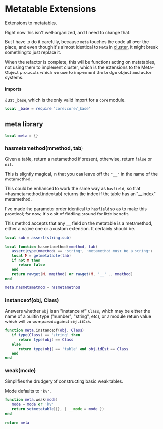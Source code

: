 # Metatable Extensions


  Extensions to metatables\.

Right now this isn't well\-organized, and I need to change that\.

But I have to do it carefully, because `meta` touches the code all over the
place, and even though it's almost identical to `Meta` in [cluster](https://gitlab.com/special-circumstance/qor/-/blob/trunk/doc/md/core/cluster.md), it might break something to just replace it\.

When the refactor is complete, this will be functions acting on metatables,
not using them to implement cluster, which is the extensions to the
Meta\-Object protocols which we use to implement the bridge object and actor
systems\.


#### imports

Just `_base`, which is the only valid import for a `core` module\.

```lua
local _base = require "core:core/_base"
```


## meta library

```lua
local meta = {}
```


### hasmetamethod\(mmethod, tab\)

Given a table, return a metamethod if present, otherwise, return `false` or
`nil`\.

This is slightly magical, in that you can leave off the `"__"` in the name
of the metamethod\.

This could be enhanced to work the same way as `hasfield`, so that
=hasmetamethod\.index\(tab\) returns the index if the table has an "\_\_index"
metamethod\.

I've made the parameter order identical to `hasfield` so as to make this
practical; for now, it's a bit of fiddling around for little benefit\.

This method accepts that any `__` field on the metatable is a metamethod,
either a native one or a custom extension\.  It certainly should be\.

```lua
local sub = assert(string.sub)

local function hasmetamethod(mmethod, tab)
   assert(type(mmethod) == "string", "metamethod must be a string")
   local M = getmetatable(tab)
   if not M then
      return false
   end
   return rawget(M, mmethod) or rawget(M, '__' .. mmethod)
end

meta.hasmetamethod = hasmetamethod
```


### instanceof\(obj, Class\)

  Answers whether `obj` is an "instance of" `Class`, which may be either the
name of a builtin type \("number", "string", etc\), or a module return value
which will be compared against `obj.idEst`\.

```lua
function meta.instanceof(obj, Class)
   if type(Class) == 'string' then
      return type(obj) == Class
   else
      return type(obj) == 'table' and obj.idEst == Class
   end
end
```



### weak\(mode\)

Simplifies the drudgery of constructing basic weak tables\.

Mode defaults to `'kv'`\.

```lua
function meta.weak(mode)
   mode = mode or 'kv'
   return setmetatable({}, { __mode = mode })
end
```

```lua
return meta
```
